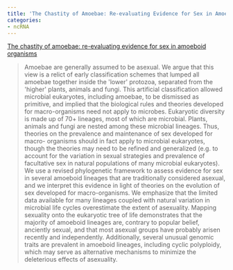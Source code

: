 ```yaml
---
title: 'The Chastity of Amoebae: Re-evaluating Evidence for Sex in Amoeboid Organisms'
categories:
- ncRNA
---
```

[The chastity of amoebae: re-evaluating evidence for sex in amoeboid
organisms](http://www.ncbi.nlm.nih.gov/pubmed/21429931)
<!--more-->

> Amoebae are generally assumed to be asexual. We argue that this view is a
relict of early classification schemes that lumped all amoebae together inside
the 'lower' protozoa, separated from the 'higher' plants, animals and fungi.
This artificial classification allowed microbial eukaryotes, including
amoebae, to be dismissed as primitive, and implied that the biological rules
and theories developed for macro-organisms need not apply to microbes.
Eukaryotic diversity is made up of 70+ lineages, most of which are microbial.
Plants, animals and fungi are nested among these microbial lineages. Thus,
theories on the prevalence and maintenance of sex developed for macro-
organisms should in fact apply to microbial eukaryotes, though the theories
may need to be refined and generalized (e.g. to account for the variation in
sexual strategies and prevalence of facultative sex in natural populations of
many microbial eukaryotes). We use a revised phylogenetic framework to assess
evidence for sex in several amoeboid lineages that are traditionally
considered asexual, and we interpret this evidence in light of theories on the
evolution of sex developed for macro-organisms. We emphasize that the limited
data available for many lineages coupled with natural variation in microbial
life cycles overestimate the extent of asexuality. Mapping sexuality onto the
eukaryotic tree of life demonstrates that the majority of amoeboid lineages
are, contrary to popular belief, anciently sexual, and that most asexual
groups have probably arisen recently and independently. Additionally, several
unusual genomic traits are prevalent in amoeboid lineages, including cyclic
polyploidy, which may serve as alternative mechanisms to minimize the
deleterious effects of asexuality.

